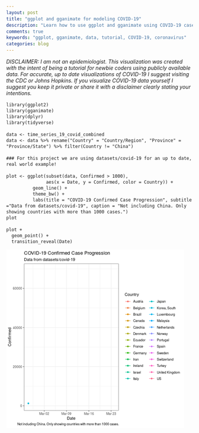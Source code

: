 ```yaml
---
layout: post
title: "ggplot and gganimate for modeling COVID-19"
description: "Learn how to use ggplot and gganimate using COVID-19 case progression data"
comments: true
keywords: "ggplot, gganimate, data, tutorial, COVID-19, coronavirus"
categories: blog
---
```


*DISCLAIMER: I am not an epidemiologist. This visualization was created with the intent of being a tutorial for newbie coders using publicly available data. For accurate, up to date visualizations of COVID-19 I suggest visiting the CDC or Johns Hopkins. If you visualize COVID-19 data yourself I suggest you keep it private or share it with a disclaimer clearly stating your intentions.*

```
library(ggplot2)
library(gganimate)
library(dplyr)
library(tidyverse)

data <- time_series_19_covid_combined
data <- data %>% rename("Country" = "Country/Region", "Province" = "Province/State") %>% filter(Country != "China")

### For this project we are using datasets/covid-19 for an up to date, real world example!

plot <- ggplot(subset(data, Confirmed > 1000),
               aes(x = Date, y = Confirmed, color = Country)) +
          geom_line() +
          theme_bw() +
          labs(title = "COVID-19 Confirmed Case Progression", subtitle ="Data from datasets/covid-19", caption = "Not including China. Only showing countries with more than 1000 cases.")
plot

plot +
  geom_point() +
  transition_reveal(Date)
```
<img src="/assets/images/dt_covid.gif" alt="COVID graph">
